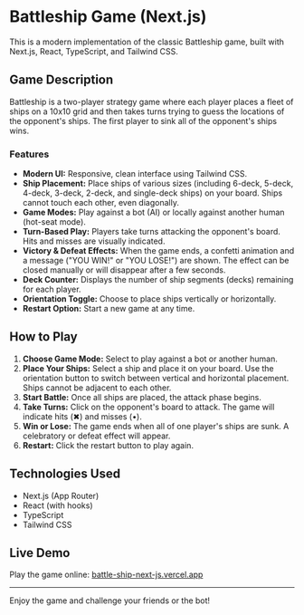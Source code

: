 # Battleship Game (Next.js)

This is a modern implementation of the classic Battleship game, built with Next.js, React, TypeScript, and Tailwind CSS.

## Game Description

Battleship is a two-player strategy game where each player places a fleet of ships on a 10x10 grid and then takes turns trying to guess the locations of the opponent's ships. The first player to sink all of the opponent's ships wins.

### Features
- **Modern UI:** Responsive, clean interface using Tailwind CSS.
- **Ship Placement:** Place ships of various sizes (including 6-deck, 5-deck, 4-deck, 3-deck, 2-deck, and single-deck ships) on your board. Ships cannot touch each other, even diagonally.
- **Game Modes:** Play against a bot (AI) or locally against another human (hot-seat mode).
- **Turn-Based Play:** Players take turns attacking the opponent's board. Hits and misses are visually indicated.
- **Victory & Defeat Effects:** When the game ends, a confetti animation and a message ("YOU WIN!" or "YOU LOSE!") are shown. The effect can be closed manually or will disappear after a few seconds.
- **Deck Counter:** Displays the number of ship segments (decks) remaining for each player.
- **Orientation Toggle:** Choose to place ships vertically or horizontally.
- **Restart Option:** Start a new game at any time.

## How to Play
1. **Choose Game Mode:** Select to play against a bot or another human.
2. **Place Your Ships:** Select a ship and place it on your board. Use the orientation button to switch between vertical and horizontal placement. Ships cannot be adjacent to each other.
3. **Start Battle:** Once all ships are placed, the attack phase begins.
4. **Take Turns:** Click on the opponent's board to attack. The game will indicate hits (✖) and misses (•).
5. **Win or Lose:** The game ends when all of one player's ships are sunk. A celebratory or defeat effect will appear.
6. **Restart:** Click the restart button to play again.

## Technologies Used
- Next.js (App Router)
- React (with hooks)
- TypeScript
- Tailwind CSS

## Live Demo
Play the game online: [battle-ship-next-js.vercel.app](https://battle-ship-next-js.vercel.app/)

---

Enjoy the game and challenge your friends or the bot!
